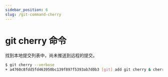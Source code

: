 ```yaml
---
sidebar_position: 6
slug: /git-command-cherry
---
```


# git cherry 命令



找到本地提交列表中，尚未推送到远程的提交。



```bash
$ git cherry --verbose 
+ a4760c8fdd5fd463950bc139f897f5393ab7d0b3 [git] add git cherry & cherry-pick
```

